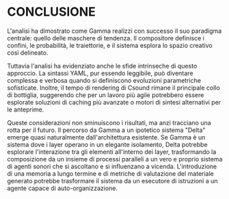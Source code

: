 # CONCLUSIONE

L'analisi ha dimostrato come Gamma realizzi con successo il suo paradigma centrale: quello delle maschere di tendenza. Il compositore definisce i confini, le probabilità, le traiettorie, e il sistema esplora lo spazio creativo così delineato.

Tuttavia l'analisi ha evidenziato anche le sfide intrinseche di questo approccio. La sintassi YAML, pur essendo leggibile, può diventare complessa e verbosa quando si definiscono evoluzioni parametriche sofisticate. Inoltre, il tempo di rendering di Csound rimane il principale collo di bottiglia, suggerendo che per un lavoro più agile potrebbero essere esplorate soluzioni di caching più avanzate o motori di sintesi alternativi per le anteprime.

Queste considerazioni non sminuiscono i risultati, ma anzi tracciano una rotta per il futuro. Il percorso da Gamma a un ipotetico sistema "Delta" emerge quasi naturalmente dall'architettura esistente. Se Gamma è un sistema dove i layer operano in un elegante isolamento, Delta potrebbe esplorare l'interazione tra gli elementi all'interno dei layer, trasformando la composizione da un insieme di processi paralleli a un vero e proprio sistema di agenti sonori che si ascoltano e si influenzano a vicenda. L'introduzione di una memoria a lungo termine e di metriche di valutazione del materiale generato potrebbe trasformare il sistema da un esecutore di istruzioni a un agente capace di auto-organizzazione.